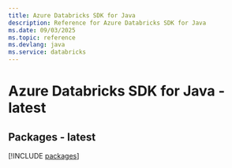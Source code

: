 ```yaml
---
title: Azure Databricks SDK for Java
description: Reference for Azure Databricks SDK for Java
ms.date: 09/03/2025
ms.topic: reference
ms.devlang: java
ms.service: databricks
---
```

# Azure Databricks SDK for Java - latest
## Packages - latest
[!INCLUDE [packages](databricks-index.md)]